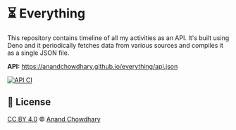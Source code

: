 # ⏳ Everything

This repository contains timeline of all my activities as an API. It's built using Deno and it periodically fetches data from various sources and compiles it as a single JSON file.

**API:** https://anandchowdhary.github.io/everything/api.json

[![API CI](https://github.com/AnandChowdhary/everything/actions/workflows/api.yml/badge.svg)](https://github.com/AnandChowdhary/everything/actions/workflows/api.yml)

## 📄 License

[CC BY 4.0](./LICENSE) © [Anand Chowdhary](https://anandchowdhary.com)

